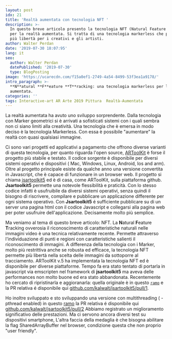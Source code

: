 ```yaml
---
layout: post
idx: 21
title: 'Realtà aumentata con tecnologia NFT '
description: >-
  In questo breve articolo presento la tecnologia NFT (Natural Feature Tracking)
  per la realtà aumentata. Si tratta di una tecnologia markerless che permette
  più libertà per i creativi e gli artisti.
author: Walter Perdan
date: '2019-07-30 18:07:95'
lang: it
seo:
  author: Walter Perdan
  datePublished: '2019-07-30'
  type: BlogPosting
image: 'https://ucarecdn.com/f15a0ef1-2749-4a54-8499-53f3ea1a9178/'
intro_paragraph: >-
  **N**atural **F**eature **T**racking: una tecnologia markerless per la realtà
  aumentata.
categories: ''
tags: Interactive-art AR Arte 2019 Pittura  Realtà-Aumentata
---
```

La realtà aumentata ha avuto uno sviluppo sorprendente. Dalla tecnologia con Marker geometrici si è arrivati a sofisticati sistemi con i quali sembra non ci siano limiti alla creatività. Una tecnologia che è emersa in modo deciso è la tecnologia Markerless. Con essa è possibile "aumentare" la realtà con quasi qualsiasi immagine. 

Ci sono vari progetti  ed applicativi a pagamento che offrono diverse varianti di questa tecnologia, per quanto riguarda  l'open source,  [ARToolKit](https://github.com/artoolkit) è forse il progetto  più stabile e testato. Il codice sorgente è disponibile per diversi sistemi operativi e dispositivi ( Mac, Windows, Linux, Android, Ios and arm). Oltre al progetto principale esiste da qualche anno una versione convertita in Javascript, che è capace di funzionare in un browser web. Il progetto si chiama [jsartoolkit5](https://github.com/artoolkit/jsartoolkit5) ed è di casa, come ARToolKit, sulla piattaforma github. **Jsartoolkit5** permette una notevole flessibilità e praticità. Con lo stesso codice infatti è usufruibile da diversi  sistemi operativi, senza quindi il bisogno di riscrivere, compilare e pubblicare un applicazione differente per ogni sistema operativo. Con **Jsartoolkit5** é sufficiente pubblicare  su di un server una pagina html con il codice Javascript e collegarsi alla pagina web per poter usufruire dell'applicazione. Decisamente molto più semplice.

Ma veniamo al tema di questo breve articolo: NFT. La **N**atural **F**eature **T**racking ovverosia il riconoscimento di caratteristiche naturali nelle immagini video è una tecnica relativamente recente. Permette attraverso l'individuazione di punti e regioni con caratteristiche salienti il riconoscimento di immagini. A differenza della tecnologia con i Marker, molto più restrittiva anche se robusta ed efficace, la tecnologia NFT permette più libertà nella scelta delle immagini da sottoporre al tracciamento. ARToolKit v.5 ha implementata la tecnologia NFT ed è disponibile per diverse piattaforme. Tempo fa era stato tentato di portarla in javascript via emscripten nel framework di **jsartoolkit5** ma aveva delle performances non molto buone ed era stato abbandonata. Recentemente ho cercato di ripristinarla e aggioranarla: quella originale è in questo [`ramo`](https://github.com/kalwalt/jsartoolkit5/tree/fixing-nft) e la PR relativa é disponibile qui [github.com/kalwalt/jsartoolkit5/pull/1](https://github.com/kalwalt/jsartoolkit5/pull/1).

Ho inoltre sviluppato e sto sviluppando una versione con multithreading ( -pthread  enabled) in questo [ramo](https://github.com/kalwalt/jsartoolkit5/tree/nft-with-threads)  la PR relativa é disponibile qui [github.com/kalwalt/jsartoolkit5/pull/2](https://github.com/kalwalt/jsartoolkit5/pull/2)  Abbiamo registrato un miglioramento significativo delle prestazioni. Ma ci servono ancora diversi test su dispositivi smartphone, L'altra faccia della medaglia è che bisogna abilitare la flag SharedArrayBuffer nel browser, condizione questa che non  proprio "user friendly".

